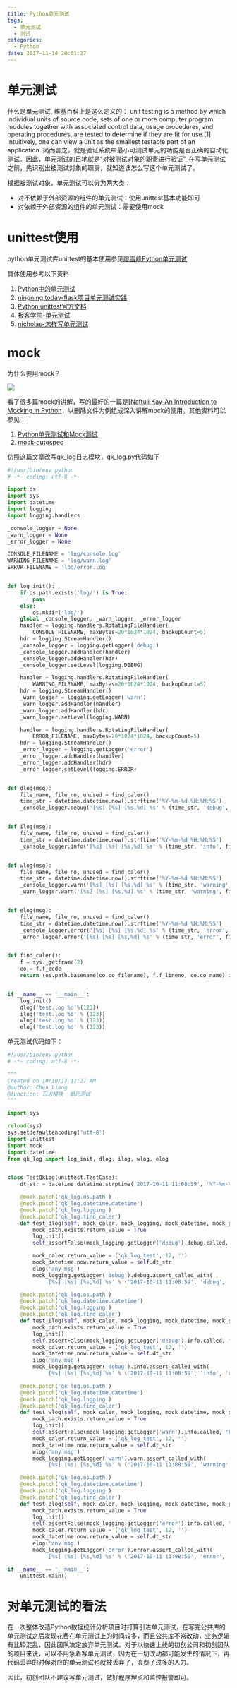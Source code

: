 ```yaml
---
title: Python单元测试
tags:
  - 单元测试
  - 测试
categories:
  - Python
date: 2017-11-14 20:01:27
---
```


# 单元测试

什么是单元测试, 维基百科上是这么定义的： unit testing is a method by which individual units of source code, sets of one or more computer program modules together with associated control data, usage procedures, and operating procedures, are tested to determine if they are fit for use.[1] Intuitively, one can view a unit as the smallest testable part of an application. 简而言之，就是验证系统中最小可测试单元的功能是否正确的自动化测试。因此，单元测试的目地就是“对被测试对象的职责进行验证”, 在写单元测试之前，先识别出被测试对象的职责，就知道该怎么写这个单元测试了。

根据被测试对象，单元测试可以分为两大类：

- 对不依赖于外部资源的组件的单元测试：使用unittest基本功能即可
- 对依赖于外部资源的组件的单元测试：需要使用mock

<!--more-->

# unittest使用

python单元测试库unittest的基本使用参见[廖雪峰Python单元测试](https://www.liaoxuefeng.com/wiki/0014316089557264a6b348958f449949df42a6d3a2e542c000/00143191629979802b566644aa84656b50cd484ec4a7838000)

具体使用参考以下资料

1. [Python中的单元测试](https://pm.readthedocs.io/unittest/python.html)
2. [ningning.today-flask项目单元测试实践](http://ningning.today/2016/11/22/python/flask-unittest/)
3. [Python unittest官方文档](https://docs.python.org/2/library/unittest.html)
4. [极客学院-单元测试](http://wiki.jikexueyuan.com/project/explore-python/Testing/README.html)
5. [nicholas-怎样写单元测试](http://nicholas.ren/2012/10/21/my-understanding-on-unit-testing.html)

# mock

为什么要用mock？

![](http://7xpzxw.com1.z0.glb.clouddn.com/image/blog/%E5%8D%95%E5%85%83%E6%B5%8B%E8%AF%95mock%E5%A4%A7%E7%89%9B%E5%9B%9E%E5%A4%8D.png)

看了很多篇mock的讲解，写的最好的一篇是[[Naftuli Kay-An Introduction to Mocking in Python](https://www.toptal.com/python/an-introduction-to-mocking-in-python)，以删除文件为例组成深入讲解mock的使用。其他资料可以参见：

1. [Python单元测试和Mock测试](http://andrewliu.in/2015/12/12/Python%E5%8D%95%E5%85%83%E6%B5%8B%E8%AF%95%E5%92%8CMock%E6%B5%8B%E8%AF%95/)
2. [mock-autospec](http://www.voidspace.org.uk/python/mock/helpers.html#autospeccing)

仿照这篇文章改写qk_log日志模块，qk_log.py代码如下

```python
#!/usr/bin/env python
# -*- coding: utf-8 -*-

import os
import sys
import datetime
import logging
import logging.handlers

_console_logger = None
_warn_logger = None
_error_logger = None

CONSOLE_FILENAME = 'log/console.log'
WARNING_FILENAME = 'log/warn.log'
ERROR_FILENAME = 'log/error.log'


def log_init():
    if os.path.exists('log/') is True:
        pass
    else:
        os.mkdir('log/')
    global _console_logger, _warn_logger, _error_logger
    handler = logging.handlers.RotatingFileHandler(
        CONSOLE_FILENAME, maxBytes=20*1024*1024, backupCount=5)
    hdr = logging.StreamHandler()
    _console_logger = logging.getLogger('debug')
    _console_logger.addHandler(handler)
    _console_logger.addHandler(hdr)
    _console_logger.setLevel(logging.DEBUG)

    handler = logging.handlers.RotatingFileHandler(
        WARNING_FILENAME, maxBytes=20*1024*1024, backupCount=5)
    hdr = logging.StreamHandler()
    _warn_logger = logging.getLogger('warn')
    _warn_logger.addHandler(handler)
    _warn_logger.addHandler(hdr)
    _warn_logger.setLevel(logging.WARN)

    handler = logging.handlers.RotatingFileHandler(
        ERROR_FILENAME, maxBytes=20*1024*1024, backupCount=5)
    hdr = logging.StreamHandler()
    _error_logger = logging.getLogger('error')
    _error_logger.addHandler(handler)
    _error_logger.addHandler(hdr)
    _error_logger.setLevel(logging.ERROR)


def dlog(msg):
    file_name, file_no, unused = find_caler()
    time_str = datetime.datetime.now().strftime('%Y-%m-%d %H:%M:%S')
    _console_logger.debug('[%s] [%s] [%s,%d] %s' % (time_str, 'debug', file_name, file_no, msg))


def ilog(msg):
    file_name, file_no, unused = find_caler()
    time_str = datetime.datetime.now().strftime('%Y-%m-%d %H:%M:%S')
    _console_logger.info('[%s] [%s] [%s,%d] %s' % (time_str, 'info', file_name, file_no, msg))


def wlog(msg):
    file_name, file_no, unused = find_caler()
    time_str = datetime.datetime.now().strftime('%Y-%m-%d %H:%M:%S')
    _console_logger.warn('[%s] [%s] [%s,%d] %s' % (time_str, 'warning', file_name, file_no, msg))
    _warn_logger.warn('[%s] [%s] [%s,%d] %s' % (time_str, 'warning', file_name, file_no, msg))


def elog(msg):
    file_name, file_no, unused = find_caler()
    time_str = datetime.datetime.now().strftime('%Y-%m-%d %H:%M:%S')
    _console_logger.error('[%s] [%s] [%s,%d] %s' % (time_str, 'error', file_name, file_no, msg))
    _error_logger.error('[%s] [%s] [%s,%d] %s' % (time_str, 'error', file_name, file_no, msg))


def find_caler():
    f = sys._getframe(2)
    co = f.f_code
    return (os.path.basename(co.co_filename), f.f_lineno, co.co_name) if co != None else ('unknown', 0, 'unknown')


if __name__ == '__main__':
    log_init()
    dlog('test.log %d'%(123))
    ilog('test.log %d' % (123))
    wlog('test.log %d' % (123))
    elog('test.log %d' % (123))

```

单元测试代码如下：

```python
#!/usr/bin/env python
# -*- coding: utf-8 -*-

"""
Created on 10/10/17 11:27 AM
@author: Chen Liang
@function: 日志模块  单元测试
"""

import sys

reload(sys)
sys.setdefaultencoding('utf-8')
import unittest
import mock
import datetime
from qk_log import log_init, dlog, ilog, wlog, elog


class TestQkLog(unittest.TestCase):
    dt_str = datetime.datetime.strptime('2017-10-11 11:08:59', '%Y-%m-%d %H:%M:%S')

    @mock.patch('qk_log.os.path')
    @mock.patch('qk_log.datetime.datetime')
    @mock.patch('qk_log.logging')
    @mock.patch('qk_log.find_caler')
    def test_dlog(self, mock_caler, mock_logging, mock_datetime, mock_path):
        mock_path.exists.return_value = True
        log_init()
        self.assertFalse(mock_logging.getLogger('debug').debug.called, "Failed to not write log.")

        mock_caler.return_value = ('qk_log_test', 12, '')
        mock_datetime.now.return_value = self.dt_str
        dlog('any msg')
        mock_logging.getLogger('debug').debug.assert_called_with(
            '[%s] [%s] [%s,%d] %s' % ('2017-10-11 11:08:59', 'debug', 'qk_log_test', 12, 'any msg'))

    @mock.patch('qk_log.os.path')
    @mock.patch('qk_log.datetime.datetime')
    @mock.patch('qk_log.logging')
    @mock.patch('qk_log.find_caler')
    def test_ilog(self, mock_caler, mock_logging, mock_datetime, mock_path):
        mock_path.exists.return_value = True
        log_init()
        self.assertFalse(mock_logging.getLogger('debug').info.called, "Failed to not write log.")
        mock_caler.return_value = ('qk_log_test', 12, '')
        mock_datetime.now.return_value = self.dt_str
        ilog('any msg')
        mock_logging.getLogger('debug').info.assert_called_with(
            '[%s] [%s] [%s,%d] %s' % ('2017-10-11 11:08:59', 'info', 'qk_log_test', 12, 'any msg'))

    @mock.patch('qk_log.os.path')
    @mock.patch('qk_log.datetime.datetime')
    @mock.patch('qk_log.logging')
    @mock.patch('qk_log.find_caler')
    def test_wlog(self, mock_caler, mock_logging, mock_datetime, mock_path):
        mock_path.exists.return_value = True
        log_init()
        self.assertFalse(mock_logging.getLogger('warn').info.called, "Failed to not write log.")
        mock_caler.return_value = ('qk_log_test', 12, '')
        mock_datetime.now.return_value = self.dt_str
        wlog('any msg')
        mock_logging.getLogger('warn').warn.assert_called_with(
            '[%s] [%s] [%s,%d] %s' % ('2017-10-11 11:08:59', 'warning', 'qk_log_test', 12, 'any msg'))

    @mock.patch('qk_log.os.path')
    @mock.patch('qk_log.datetime.datetime')
    @mock.patch('qk_log.logging')
    @mock.patch('qk_log.find_caler')
    def test_elog(self, mock_caler, mock_logging, mock_datetime, mock_path):
        mock_path.exists.return_value = True
        log_init()
        self.assertFalse(mock_logging.getLogger('error').info.called, "Failed to not write log.")
        mock_caler.return_value = ('qk_log_test', 12, '')
        mock_datetime.now.return_value = self.dt_str
        elog('any msg')
        mock_logging.getLogger('error').error.assert_called_with(
            '[%s] [%s] [%s,%d] %s' % ('2017-10-11 11:08:59', 'error', 'qk_log_test', 12, 'any msg'))

if __name__ == '__main__':
    unittest.main()

```

# 对单元测试的看法

在一次整体改造Python数据统计分析项目时打算引进单元测试，在写完公共库的单元测试之后发现花费在单元测试上的时间较多，而且公共库不常改动，业务逻辑有比较混乱，因此团队决定放弃单元测试。对于以快速上线的初创公司和初创团队的项目来说，可以不用急着写单元测试，因为在一切改动都可能发生的情况下，再代码丢弃的时候对应的单元测试也就被丢弃了，浪费了过多的人力。

因此，初创团队不建议写单元测试，做好程序埋点和监控报警即可。